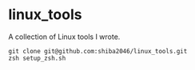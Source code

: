 # linux_tools
A collection of Linux tools I wrote.


```
git clone git@github.com:shiba2046/linux_tools.git
zsh setup_zsh.sh
```